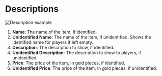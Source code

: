 # Descriptions

![Description example](/Help/img/item-description.jpg)

1. **Name**: The name of the item, if identified.
1. **Unidentified Name**: The name of the item, if unidentified. Shows the identified name for players if left empty.
1. **Description**: The description to show, if identified.
1. **Unidentified Description**: The description to show to players, if unidentified.
1. **Price**: The price of the item, in gold pieces, if identified.
1. **Unidentified Price**: The price of the item, in gold pieces, if unidentified.
